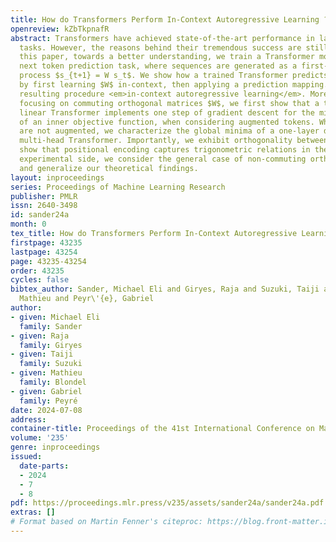 ```yaml
---
title: How do Transformers Perform In-Context Autoregressive Learning ?
openreview: kZbTkpnafR
abstract: Transformers have achieved state-of-the-art performance in language modeling
  tasks. However, the reasons behind their tremendous success are still unclear. In
  this paper, towards a better understanding, we train a Transformer model on a simple
  next token prediction task, where sequences are generated as a first-order autoregressive
  process $s_{t+1} = W s_t$. We show how a trained Transformer predicts the next token
  by first learning $W$ in-context, then applying a prediction mapping. We call the
  resulting procedure <em>in-context autoregressive learning</em>. More precisely,
  focusing on commuting orthogonal matrices $W$, we first show that a trained one-layer
  linear Transformer implements one step of gradient descent for the minimization
  of an inner objective function, when considering augmented tokens. When the tokens
  are not augmented, we characterize the global minima of a one-layer diagonal linear
  multi-head Transformer. Importantly, we exhibit orthogonality between heads and
  show that positional encoding captures trigonometric relations in the data. On the
  experimental side, we consider the general case of non-commuting orthogonal matrices
  and generalize our theoretical findings.
layout: inproceedings
series: Proceedings of Machine Learning Research
publisher: PMLR
issn: 2640-3498
id: sander24a
month: 0
tex_title: How do Transformers Perform In-Context Autoregressive Learning ?
firstpage: 43235
lastpage: 43254
page: 43235-43254
order: 43235
cycles: false
bibtex_author: Sander, Michael Eli and Giryes, Raja and Suzuki, Taiji and Blondel,
  Mathieu and Peyr\'{e}, Gabriel
author:
- given: Michael Eli
  family: Sander
- given: Raja
  family: Giryes
- given: Taiji
  family: Suzuki
- given: Mathieu
  family: Blondel
- given: Gabriel
  family: Peyré
date: 2024-07-08
address:
container-title: Proceedings of the 41st International Conference on Machine Learning
volume: '235'
genre: inproceedings
issued:
  date-parts:
  - 2024
  - 7
  - 8
pdf: https://proceedings.mlr.press/v235/assets/sander24a/sander24a.pdf
extras: []
# Format based on Martin Fenner's citeproc: https://blog.front-matter.io/posts/citeproc-yaml-for-bibliographies/
---
```

